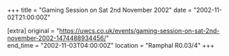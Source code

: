 +++
title = "Gaming Session on Sat 2nd November 2002"
date = "2002-11-02T21:00:00Z"

[extra]
original = "https://uwcs.co.uk/events/gaming-session-on-sat-2nd-november-2002-1474488934456/"    
end_time = "2002-11-03T04:00:00Z"
location = "Ramphal R0.03/4"
+++




